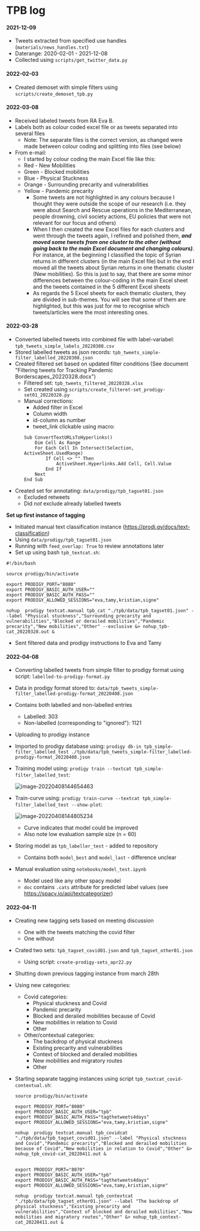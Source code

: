 # TPB log



#### 2021-12-09

- Tweets extracted from specified use handles (`materials/news_handles.txt`)
- Daterange: 2020-02-01 - 2021-12-08
- Collected using `scripts/get_twitter_data.py`



#### 2022-02-03

- Created demoset with simple filters using `scripts/create_demoset_tpb.py`



#### 2022-03-08

- Received labeled tweets from RA Eva B.
- Labels both as colour coded excel file or as tweets separated into several files
    - Note: The separate files is the correct version, as changed were made between colour coding and splitting into files (see below)
- From e-mail:
  - I started by colour coding the main Excel file like this:
  - Red - New Mobilities
  - Green - Blocked  mobilities
  - Blue - Physical  Stuckness
  - Orange - Surrounding  precarity and vulnerabilities
  - Yellow - Pandemic  precarity
    - Some tweets are not highlighted in any colours because I thought they were outside the scope of our research (i.e. they were about Search and Rescue operations in the Mediterranean, people drowning, civil society actions, EU policies that were not relevant for our focus and others) 
    - When I then created the new Excel files for each clusters and went through the tweets again, I refined and polished them, ***and moved some tweets from one cluster to the other (without going back to the main Excel document and changing colours)***. For instance, at the beginning I classified the topic of Syrian returns in different clusters (in the main Excel file) but in the end I moved all the tweets about Syrian returns in one thematic cluster (New mobilities). So this is just to say, that there are some minor differences between the colour-coding in the main Excel sheet and the tweets contained in the 5 different Excel sheets 
    - As regards the 5 Excel sheets for each thematic clusters, they are divided in sub-themes. You will see that some of them are highlighted, but this was just for me to recognise which tweets/articles were the most interesting ones. 



#### 2022-03-28

- Converted labelled tweets into combined file with label-variabel: `tpb_tweets_simple_labels_20220308.csv`
- Stored labelled tweets as json records: `tpb_tweets_simple-filter_labelled_20220308.json`
- Created filtered set based on updated filter conditions (See document "Filtering tweets for Tracking Pandemic Borderscapes_20220328.docx")
    - Filtered set: `tpb_tweets_filtered_20220328.xlsx`
    - Set created using `scripts/create_filteret-set_prodigy-set01_20220328.py`
    - Manual corrections:
        - Added filter in Excel
        - Column width
        - id-column as number
        - tweet_link clickable using macro:
        ```
        Sub ConvertTextURLsToHyperlinks()
            Dim Cell As Range
            For Each Cell In Intersect(Selection, ActiveSheet.UsedRange)
                If Cell <> "" Then
                    ActiveSheet.Hyperlinks.Add Cell, Cell.Value
                End If
            Next
        End Sub
        ```
- Created set for annotating: `data/prodigy/tpb_tagset01.json`
    - Excluded retweets
    - Did *not* exclude already labelled tweets
    

**Set up first instance of tagging**
- Initiated manual text classification instance (https://prodi.gy/docs/text-classification)
- Using `data/prodigy/tpb_tagset01.json`
- Running with `feed_overlap: True` to review annotations later
- Set up using bash `tpb_textcat.sh`:
```
#!/bin/bash

source prodigy/bin/activate

export PRODIGY_PORT="8080"
export PRODIGY_BASIC_AUTH_USER=""
export PRODIGY_BASIC_AUTH_PASS=""
export PRODIGY_ALLOWED_SESSIONS="eva,tamy,kristian,signe"

nohup  prodigy textcat.manual tpb_cat "./tpb/data/tpb_tagset01.json" --label "Physical stuckness","Surrounding precarity and vulnerabilities","Blocked or derailed mobilities","Pandemic precarity","New mobilities","Other" --exclusive &> nohup_tpb-cat_20220328.out &
```

- Sent filtered data and prodigy instructions to Eva and Tamy



#### 2022-04-08

- Converting labelled tweets from simple filter to prodigy format using script: `labelled-to-prodigy-format.py`

- Data in prodigy format stored to: `data/tpb_tweets_simple-filter_labelled-prodigy-format_20220408.json`

- Contains both labelled and non-labelled entries

  - Labelled: 303
  - Non-labelled (corresponding to "ignored"): 1121

- Uploading to prodigy instance

- Imported to prodigy database using: `prodigy db-in tpb_simple-filter_labelled_test ./tpb/data/tpb_tweets_simple-filter_labelled-prodigy-format_20220408.json`

- Training model using: `prodigy train --textcat tpb_simple-filter_labelled_test`:

  ![image-20220408144654463](.\img\image-20220408144654463.png)

- Train-curve using: `prodigy train-curve --textcat tpb_simple-filter_labelled_test --show-plot`:

  ![image-20220408144805234](.\img\image-20220408144805234.png)

  - Curve indicates that model could be improved
  - Also note low evaluation sample size (n = 60)

- Storing model as `tpb_labeller_test` - added to repository
  - Contains both `model_best` and `model_last` - difference unclear
- Manual evaluation using `notebooks/model_test.ipynb`
  - Model used like any other spacy model
  - `doc` contains `.cats` attribute for predicted label values (see https://spacy.io/api/textcategorizer)



#### 2022-04-11

- Creating new tagging sets based on meeting discussion

  - One with the tweets matching the covid filter
  - One without

- Crated two sets: `tpb_tagset_covid01.json` and `tpb_tagset_other01.json`

  - Using script: `create-prodigy-sets_apr22.py`

- Shutting down previous tagging instance from march 28th 

- Using new categories:

  - Covid categories:
    - Physical stuckness and Covid
    - Pandemic precarity
    - Blocked and derailed mobilities because of Covid
    - New mobilities in relation to Covid
    - Other
  - Other/contextual categories:
    - The backdrop of physical stuckness
    - Existing precarity and vulnerabilities
    - Context of blocked and derailed mobilities
    - New mobilities and migratory routes 
    - Other

- Starting separate tagging instances using script `tpb_textcat_covid-contextual.sh`:

  ```
  source prodigy/bin/activate
  
  export PRODIGY_PORT="8080"
  export PRODIGY_BASIC_AUTH_USER="tpb"
  export PRODIGY_BASIC_AUTH_PASS="tagthetweets4days"
  export PRODIGY_ALLOWED_SESSIONS="eva,tamy,kristian,signe"
  
  nohup  prodigy textcat.manual tpb_covidcat "./tpb/data/tpb_tagset_covid01.json" --label "Physical stuckness and Covid","Pandemic precarity","Blocked and derailed mobilities because of Covid","New mobilities in relation to Covid","Other" &> nohup_tpb_covid-cat_20220411.out &
  
  
  export PRODIGY_PORT="8070"
  export PRODIGY_BASIC_AUTH_USER="tpb"
  export PRODIGY_BASIC_AUTH_PASS="tagthetweets4days"
  export PRODIGY_ALLOWED_SESSIONS="eva,tamy,kristian,signe"
  
  nohup  prodigy textcat.manual tpb_contextcat "./tpb/data/tpb_tagset_other01.json" --label "The backdrop of physical stuckness","Existing precarity and vulnerabilities","Context of blocked and derailed mobilities","New mobilities and migratory routes","Other" &> nohup_tpb_context-cat_20220411.out &
  ```